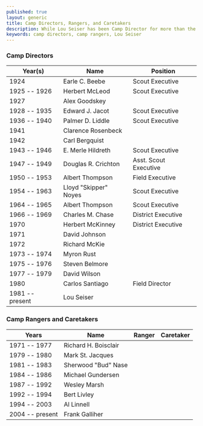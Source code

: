 ```yaml
---
published: true
layout: generic
title: Camp Directors, Rangers, and Caretakers
description: While Lou Seiser has been Camp Director for more than the past three decades, Camp Workcoeman has had numerous Camp Directors and Rangers in its long history.
keywords: camp directors, camp rangers, Lou Seiser
---
```


### Camp Directors

Year(s)         | Name                  | Position
----------------|-----------------------|---------------------------
1924            | Earle C. Beebe        | Scout Executive
1925 -- 1926    | Herbert McLeod        | Scout Executive
1927            | Alex Goodskey         | 
1928 -- 1935    | Edward J. Jacot       | Scout Executive
1936 -- 1940    | Palmer D. Liddle      | Scout Executive
1941            | Clarence Rosenbeck    | 
1942            | Carl Bergquist        | 
1943 -- 1946    | E. Merle Hildreth     | Scout Executive
1947 -- 1949    | Douglas R. Crichton   | Asst. Scout Executive
1950 -- 1953    | Albert Thompson       | Field Executive
1954 -- 1963    | Lloyd "Skipper" Noyes | Scout Executive
1964 -- 1965    | Albert Thompson       | Scout Executive
1966 -- 1969    | Charles M. Chase      | District Executive
1970            | Herbert McKinney      | District Executive
1971            | David Johnson         | 
1972            | Richard McKie         | 
1973 -- 1974    | Myron Rust            | 
1975 -- 1976    | Steven Belmore        | 
1977 -- 1979    | David Wilson          | 
1980            | Carlos Santiago       | Field Director
1981 -- present | Lou Seiser            | 

### Camp Rangers and Caretakers

Years           | Name                 | Ranger                      | Caretaker
----------------|----------------------|:---------------------------:|:---------------------------:
1971 -- 1977    | Richard H. Boisclair | <i class="fa fa-check"></i> |
1979 -- 1980    | Mark St. Jacques     | <i class="fa fa-check"></i> |
1981 -- 1983    | Sherwood "Bud" Nase  |                             | <i class="fa fa-check"></i>
1984 -- 1986    | Michael Gundersen    |                             | <i class="fa fa-check"></i>
1987 -- 1992    | Wesley Marsh         |                             | <i class="fa fa-check"></i>
1992 -- 1994    | Bert Livley          |                             | <i class="fa fa-check"></i>
1994 -- 2003    | Al Linnell           | <i class="fa fa-check"></i> |
2004 -- present | Frank Galliher       | <i class="fa fa-check"></i> |
